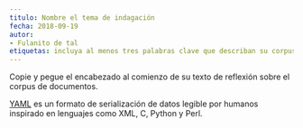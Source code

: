```yaml
---
titulo: Nombre el tema de indagación
fecha: 2018-09-19
autor:
- Fulanito de tal 
etiquetas: incluya al menos tres palabras clave que describan su corpus
---
```


Copie y pegue el encabezado al comienzo de su texto de reflexión sobre el corpus de documentos. 

[YAML](https://es.wikipedia.org/wiki/YAML) es un formato de serialización de datos legible por humanos inspirado en lenguajes como XML, C, Python y Perl.
